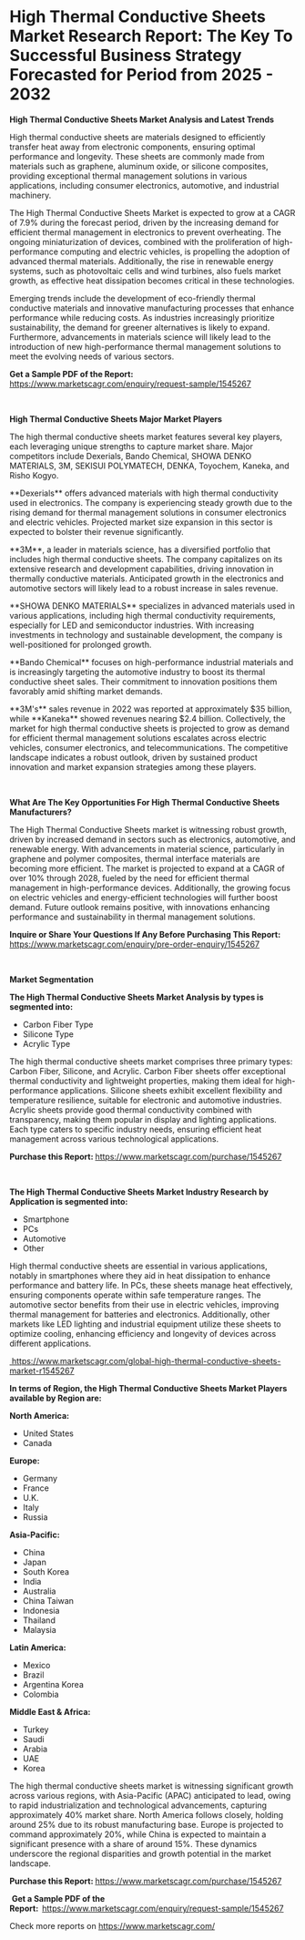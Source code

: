 <p><h1>High Thermal Conductive Sheets Market Research Report: The Key To Successful Business Strategy Forecasted for Period from 2025 - 2032</h1></p><p><strong>High Thermal Conductive Sheets Market Analysis and Latest Trends</strong></p>
<p><p>High thermal conductive sheets are materials designed to efficiently transfer heat away from electronic components, ensuring optimal performance and longevity. These sheets are commonly made from materials such as graphene, aluminum oxide, or silicone composites, providing exceptional thermal management solutions in various applications, including consumer electronics, automotive, and industrial machinery.</p><p>The High Thermal Conductive Sheets Market is expected to grow at a CAGR of 7.9% during the forecast period, driven by the increasing demand for efficient thermal management in electronics to prevent overheating. The ongoing miniaturization of devices, combined with the proliferation of high-performance computing and electric vehicles, is propelling the adoption of advanced thermal materials. Additionally, the rise in renewable energy systems, such as photovoltaic cells and wind turbines, also fuels market growth, as effective heat dissipation becomes critical in these technologies.</p><p>Emerging trends include the development of eco-friendly thermal conductive materials and innovative manufacturing processes that enhance performance while reducing costs. As industries increasingly prioritize sustainability, the demand for greener alternatives is likely to expand. Furthermore, advancements in materials science will likely lead to the introduction of new high-performance thermal management solutions to meet the evolving needs of various sectors.</p></p>
<p><strong>Get a Sample PDF of the Report:&nbsp;</strong> <a href="https://www.marketscagr.com/enquiry/request-sample/1545267?utm_campaign=2276&utm_medium=2&utm_source=Github&utm_content=ia&utm_term=02022025&utm_id=high-thermal-conductive-sheets">https://www.marketscagr.com/enquiry/request-sample/1545267</a></p>
<p>&nbsp;</p>
<p><strong>High Thermal Conductive Sheets Major Market Players</strong></p>
<p><p>The high thermal conductive sheets market features several key players, each leveraging unique strengths to capture market share. Major competitors include Dexerials, Bando Chemical, SHOWA DENKO MATERIALS, 3M, SEKISUI POLYMATECH, DENKA, Toyochem, Kaneka, and Risho Kogyo.</p><p>**Dexerials** offers advanced materials with high thermal conductivity used in electronics. The company is experiencing steady growth due to the rising demand for thermal management solutions in consumer electronics and electric vehicles. Projected market size expansion in this sector is expected to bolster their revenue significantly.</p><p>**3M**, a leader in materials science, has a diversified portfolio that includes high thermal conductive sheets. The company capitalizes on its extensive research and development capabilities, driving innovation in thermally conductive materials. Anticipated growth in the electronics and automotive sectors will likely lead to a robust increase in sales revenue.</p><p>**SHOWA DENKO MATERIALS** specializes in advanced materials used in various applications, including high thermal conductivity requirements, especially for LED and semiconductor industries. With increasing investments in technology and sustainable development, the company is well-positioned for prolonged growth.</p><p>**Bando Chemical** focuses on high-performance industrial materials and is increasingly targeting the automotive industry to boost its thermal conductive sheet sales. Their commitment to innovation positions them favorably amid shifting market demands.</p><p>**3M's** sales revenue in 2022 was reported at approximately $35 billion, while **Kaneka** showed revenues nearing $2.4 billion. Collectively, the market for high thermal conductive sheets is projected to grow as demand for efficient thermal management solutions escalates across electric vehicles, consumer electronics, and telecommunications. The competitive landscape indicates a robust outlook, driven by sustained product innovation and market expansion strategies among these players.</p></p>
<p>&nbsp;</p>
<p><strong>What Are The Key Opportunities For High Thermal Conductive Sheets Manufacturers?</strong></p>
<p><p>The High Thermal Conductive Sheets market is witnessing robust growth, driven by increased demand in sectors such as electronics, automotive, and renewable energy. With advancements in material science, particularly in graphene and polymer composites, thermal interface materials are becoming more efficient. The market is projected to expand at a CAGR of over 10% through 2028, fueled by the need for efficient thermal management in high-performance devices. Additionally, the growing focus on electric vehicles and energy-efficient technologies will further boost demand. Future outlook remains positive, with innovations enhancing performance and sustainability in thermal management solutions.</p></p>
<p><strong>Inquire or Share Your Questions If Any Before Purchasing This Report:</strong> <a href="https://www.marketscagr.com/enquiry/pre-order-enquiry/1545267?utm_campaign=2276&utm_medium=2&utm_source=Github&utm_content=ia&utm_term=02022025&utm_id=high-thermal-conductive-sheets">https://www.marketscagr.com/enquiry/pre-order-enquiry/1545267</a></p>
<p>&nbsp;</p>
<p><strong>Market Segmentation</strong></p>
<p><strong>The High Thermal Conductive Sheets Market Analysis by types is segmented into:</strong></p>
<p><ul><li>Carbon Fiber Type</li><li>Silicone Type</li><li>Acrylic Type</li></ul></p>
<p><p>The high thermal conductive sheets market comprises three primary types: Carbon Fiber, Silicone, and Acrylic. Carbon Fiber sheets offer exceptional thermal conductivity and lightweight properties, making them ideal for high-performance applications. Silicone sheets exhibit excellent flexibility and temperature resilience, suitable for electronic and automotive industries. Acrylic sheets provide good thermal conductivity combined with transparency, making them popular in display and lighting applications. Each type caters to specific industry needs, ensuring efficient heat management across various technological applications.</p></p>
<p><strong>Purchase this Report:&nbsp;</strong><a href="https://www.marketscagr.com/purchase/1545267?utm_campaign=2276&utm_medium=2&utm_source=Github&utm_content=ia&utm_term=02022025&utm_id=high-thermal-conductive-sheets">https://www.marketscagr.com/purchase/1545267</a></p>
<p>&nbsp;</p>
<p><strong>The High Thermal Conductive Sheets Market Industry Research by Application is segmented into:</strong></p>
<p><ul><li>Smartphone</li><li>PCs</li><li>Automotive</li><li>Other</li></ul></p>
<p><p>High thermal conductive sheets are essential in various applications, notably in smartphones where they aid in heat dissipation to enhance performance and battery life. In PCs, these sheets manage heat effectively, ensuring components operate within safe temperature ranges. The automotive sector benefits from their use in electric vehicles, improving thermal management for batteries and electronics. Additionally, other markets like LED lighting and industrial equipment utilize these sheets to optimize cooling, enhancing efficiency and longevity of devices across different applications.</p></p>
<p><a href="https://www.marketscagr.com/global-high-thermal-conductive-sheets-market-r1545267?utm_campaign=2276&utm_medium=2&utm_source=Github&utm_content=ia&utm_term=02022025&utm_id=high-thermal-conductive-sheets">&nbsp;https://www.marketscagr.com/global-high-thermal-conductive-sheets-market-r1545267</a></p>
<p><strong>In terms of Region, the High Thermal Conductive Sheets Market Players available by Region are:</strong></p>
<p>
    <p> <strong> North America: </strong>
        <ul>
            <li>United States</li>
            <li>Canada</li>
        </ul>
        </p> 
    <p> <strong> Europe: </strong>
        <ul>
            <li>Germany</li>
            <li>France</li>
            <li>U.K.</li>
            <li>Italy</li>
            <li>Russia</li>
        </ul>
        </p> 
    <p> <strong> Asia-Pacific: </strong>
        <ul>
            <li>China</li>
            <li>Japan</li>
            <li>South Korea</li>
            <li>India</li>
            <li>Australia</li>
            <li>China Taiwan</li>
            <li>Indonesia</li>
            <li>Thailand</li>
            <li>Malaysia</li>
        </ul>
        </p> 
    <p> <strong> Latin America: </strong>
        <ul>
            <li>Mexico</li>
            <li>Brazil</li>
            <li>Argentina Korea</li>
            <li>Colombia</li>
        </ul>
        </p> 
    <p> <strong> Middle East & Africa: </strong>
        <ul>
            <li>Turkey</li>
            <li>Saudi</li>
            <li>Arabia</li>
            <li>UAE</li>
            <li>Korea</li>
        </ul>
    </p>
    </p>
<p><p>The high thermal conductive sheets market is witnessing significant growth across various regions, with Asia-Pacific (APAC) anticipated to lead, owing to rapid industrialization and technological advancements, capturing approximately 40% market share. North America follows closely, holding around 25% due to its robust manufacturing base. Europe is projected to command approximately 20%, while China is expected to maintain a significant presence with a share of around 15%. These dynamics underscore the regional disparities and growth potential in the market landscape.</p></p>
<p><strong>Purchase this Report: </strong><a href="https://www.marketscagr.com/purchase/1545267?utm_campaign=2276&utm_medium=2&utm_source=Github&utm_content=ia&utm_term=02022025&utm_id=high-thermal-conductive-sheets">https://www.marketscagr.com/purchase/1545267</a></p>
<p>&nbsp;<strong>Get a Sample PDF of the Report:&nbsp;&nbsp;</strong><a href="https://www.marketscagr.com/enquiry/request-sample/1545267?utm_campaign=2276&utm_medium=2&utm_source=Github&utm_content=ia&utm_term=02022025&utm_id=high-thermal-conductive-sheets">https://www.marketscagr.com/enquiry/request-sample/1545267</a></p>
<p><strong></strong></p>
<p>Check more reports on <a href="https://www.marketscagr.com/?utm_campaign=2276&utm_medium=2&utm_source=Github&utm_content=ia&utm_term=02022025&utm_id=high-thermal-conductive-sheets">https://www.marketscagr.com/</a></p>